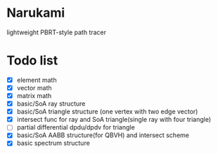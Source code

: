 # Narukami
lightweight PBRT-style path tracer

# Todo list
 - [x] element math 
 - [x] vector math
 - [x] matrix math
 - [x] basic/SoA ray structure
 - [x] basic/SoA triangle structure (one vertex with two edge vector)
 - [x] intersect func for ray and SoA triangle(single ray with four triangle)
 - [ ] partial differential dpdu/dpdv for triangle
 - [x] basic/SoA AABB structure(for QBVH) and intersect scheme
 - [x] basic spectrum structure
